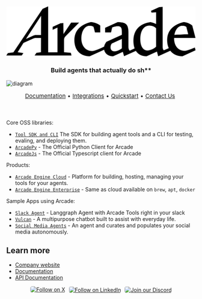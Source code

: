 

 <h3 align="center"> 
  <picture>
    <source media="(prefers-color-scheme: dark)" srcset="https://raw.githubusercontent.com/ArcadeAI/.github/refs/heads/main/profile/assets/new_arcade_logo_black.svg" height="110">
    <source media="(prefers-color-scheme: light)" srcset="https://raw.githubusercontent.com/ArcadeAI/.github/refs/heads/main/profile/assets/new_arcade_logo_white.svg" height="110">
    <img alt="Fallback image description" src="https://raw.githubusercontent.com/ArcadeAI/.github/refs/heads/main/profile/assets/new_arcade_logo_black.svg">
  </picture>
</h3>


<h3 align="center">
  <p>Build agents that actually do sh**</p>
</h3>

![diagram](https://github.com/user-attachments/assets/1a567e5f-d6b4-4b1e-9918-c401ad232ebb)


<p align="center" style="display: flex; justify-content: center; gap: 5px; font-size: 15px;">
    <a href="https://docs.arcade.dev/home" target="_blank">Documentation</a> •
    <a href="https://docs.arcade.dev/toolkits" target="_blank">Integrations</a> •
    <a href="https://docs.arcade.dev/home/quickstart" target="_blank">Quickstart</a> •
    <a href="https://docs.arcade.dev/home/contact-us" target="_blank">Contact Us</a>

<br>
<br>
<br>

Core OSS libraries:
- [`Tool SDK and CLI`](https://github.com/arcadeai/arcade-ai) The SDK for building agent tools and a CLI for testing, evaling, and deploying them.
- [`ArcadePy`](https://github.com/arcadeai/arcade-py) - The Official Python Client for Arcade
- [`ArcadeJs`](https://github.com/arcadeai/arcade-js) - The Official Typescript client for Arcade

Products:
- [`Arcade Engine Cloud`](https://api.arcade.dev) - Platform for building, hosting, managing your tools for your agents.
- [`Arcade Engine Enterprise`](https://api.arcade.dev) - Same as cloud available on `brew`, `apt`, `docker` 

Sample Apps using Arcade:
- [`Slack Agent`](https://github.com/ArcadeAI/SlackAgent) - Langgraph Agent with Arcade Tools right in your slack
- [`Vulcan`](https://github.com/ArcadeAI/vulcan) - A multipurpose chatbot built to assist with everyday life.
- [`Social Media Agents`](https://github.com/langchain-ai/social-media-agent) - An agent and curates and populates your social media autonomously.

## Learn more

- [Company website](https://arcade.dev)
- [Documentation](https://docs.arcade.dev)
- [API Documentation](https://reference.arcade.dev)

<div align="center">
  <p align="center" style="display: flex; justify-content: center; gap: 10px;">
    <a href="https://x.com/TryArcade">
      <img src="https://img.shields.io/badge/Follow%20on%20X-000000?style=for-the-badge&logo=x&logoColor=white" alt="Follow on X" style="width: 125px;height: 25px; padding-top: .8px; border-radius: 5px;" />
    </a>
    <a href="https://www.linkedin.com/company/arcade-ai" >
      <img src="https://img.shields.io/badge/Follow%20on%20LinkedIn-0077B5?style=for-the-badge&logo=linkedin&logoColor=white" alt="Follow on LinkedIn" style="width: 150px; padding-top: 1.5px;height: 22px; border-radius: 5px;" />
    </a>
    <a href="https://discord.com/invite/GUZEMpEZ9p">
      <img src="https://img.shields.io/badge/Join%20our%20Discord-5865F2?style=for-the-badge&logo=discord&logoColor=white" alt="Join our Discord" style="width: 150px; padding-top: 1.5px; height: 22px; border-radius: 5px;" />
    </a>
  </p>
</div>
